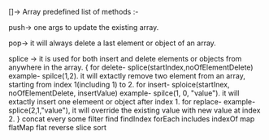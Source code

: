 []-> Array predefined list of methods :-

push-> one args to update the existing array.

pop-> it will always delete a last element or object of an array.

splice -> it is used for both insert and delete elements or objects from anywhere in the  array.
{
for delete- splice(startIndex,noOfElementDelete)
    example- spilce(1,2). it will extactly remove two element from an array, starting from index 1(including 1) to 2.
for insert- sploice(startInex, noOfElementDelete, insertValue)
    example- spilce(1, 0, "value"). it will extactly insert one elemeent or object after index 1.
for replace-
    example- splice(2,1,"value"), it will override the existing value with new value at index 2.
}
concat
every
some
filter
find
findIndex
forEach
includes
indexOf
map
flatMap
flat
reverse
slice
sort
